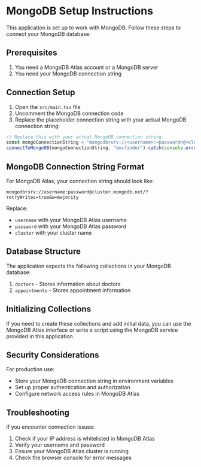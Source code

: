 
# MongoDB Setup Instructions

This application is set up to work with MongoDB. Follow these steps to connect your MongoDB database:

## Prerequisites

1. You need a MongoDB Atlas account or a MongoDB server
2. You need your MongoDB connection string

## Connection Setup

1. Open the `src/main.tsx` file
2. Uncomment the MongoDB connection code
3. Replace the placeholder connection string with your actual MongoDB connection string:

```typescript
// Replace this with your actual MongoDB connection string
const mongoConnectionString = "mongodb+srv://<username>:<password>@<cluster>.mongodb.net/?retryWrites=true&w=majority";
connectToMongoDB(mongoConnectionString, "docfinder").catch(console.error);
```

## MongoDB Connection String Format

For MongoDB Atlas, your connection string should look like:
```
mongodb+srv://username:password@cluster.mongodb.net/?retryWrites=true&w=majority
```

Replace:
- `username` with your MongoDB Atlas username
- `password` with your MongoDB Atlas password
- `cluster` with your cluster name

## Database Structure

The application expects the following collections in your MongoDB database:

1. `doctors` - Stores information about doctors
2. `appointments` - Stores appointment information

## Initializing Collections

If you need to create these collections and add initial data, you can use the MongoDB Atlas interface or write a script using the MongoDB service provided in this application.

## Security Considerations

For production use:
- Store your MongoDB connection string in environment variables
- Set up proper authentication and authorization
- Configure network access rules in MongoDB Atlas

## Troubleshooting

If you encounter connection issues:
1. Check if your IP address is whitelisted in MongoDB Atlas
2. Verify your username and password
3. Ensure your MongoDB Atlas cluster is running
4. Check the browser console for error messages

